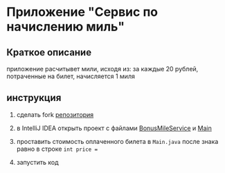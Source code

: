 # Приложение "Сервис по начислению миль"

## Краткое описание

приложение расчитывет мили, исходя из: за каждые 20 рублей, потраченные на билет, начисляется 1 миля

## инструкция
1. сделать fork [репозитория](https://github.com/GrebenkovaMaria/HW_JavaForQA_4.1)
2. в IntelliJ IDEA открыть проект с файлами [BonusMileService](https://github.com/GrebenkovaMaria/HW_JavaForQA_4.1/blob/master/src/BonusMilesService.java) и [Main](https://github.com/GrebenkovaMaria/HW_JavaForQA_4.1/blob/master/src/Main.java)
3. проставить стоимость оплаченного билета в ``Main.java`` после знака равно в строке
``` int price =  ```

4. запустить код

